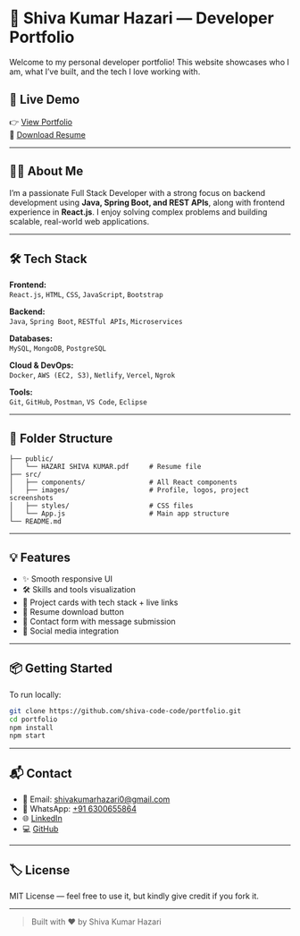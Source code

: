 
# 🚀 Shiva Kumar Hazari — Developer Portfolio

Welcome to my personal developer portfolio! This website showcases who I am, what I’ve built, and the tech I love working with.

## 🔗 Live Demo

👉 [View Portfolio](https://hazarishiva-portfolio.vercel.app)  
📄 [Download Resume](public/HAZARI%20SHIVA%20KUMAR.pdf)

---

## 🧑‍💻 About Me

I’m a passionate Full Stack Developer with a strong focus on backend development using **Java, Spring Boot, and REST APIs**, along with frontend experience in **React.js**. I enjoy solving complex problems and building scalable, real-world web applications.

---

## 🛠️ Tech Stack

**Frontend:**  
`React.js`, `HTML`, `CSS`, `JavaScript`, `Bootstrap`

**Backend:**  
`Java`, `Spring Boot`, `RESTful APIs`, `Microservices`

**Databases:**  
`MySQL`, `MongoDB`, `PostgreSQL`

**Cloud & DevOps:**  
`Docker`, `AWS (EC2, S3)`, `Netlify`, `Vercel`, `Ngrok`

**Tools:**  
`Git`, `GitHub`, `Postman`, `VS Code`, `Eclipse`

---

## 📁 Folder Structure

```
├── public/
│   └── HAZARI SHIVA KUMAR.pdf     # Resume file
├── src/
│   ├── components/                # All React components
│   ├── images/                    # Profile, logos, project screenshots
│   ├── styles/                    # CSS files
│   └── App.js                     # Main app structure
└── README.md
```

---

## 💡 Features

- ✨ Smooth responsive UI
- 🛠️ Skills and tools visualization
- 📂 Project cards with tech stack + live links
- 📄 Resume download button
- 💬 Contact form with message submission
- 🔗 Social media integration

---

## 📦 Getting Started

To run locally:

```bash
git clone https://github.com/shiva-code-code/portfolio.git
cd portfolio
npm install
npm start
```

---

## 📬 Contact

- 📧 Email: shivakumarhazari0@gmail.com  
- 📱 WhatsApp: [+91 6300655864](https://wa.me/+916300655864)  
- 🌐 [LinkedIn](https://linkedin.com/in/hazarishiva)  
- 💻 [GitHub](https://github.com/shiva-code-code)

---

## 🏷️ License

MIT License — feel free to use it, but kindly give credit if you fork it.

---

> Built with ❤️ by Shiva Kumar Hazari

